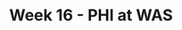 ---
layout: game
title: Week 16 - PHI at WAS
season: 2008
game_id: 2008_16_PHI_WAS
away_team: PHI
home_team: WAS
---